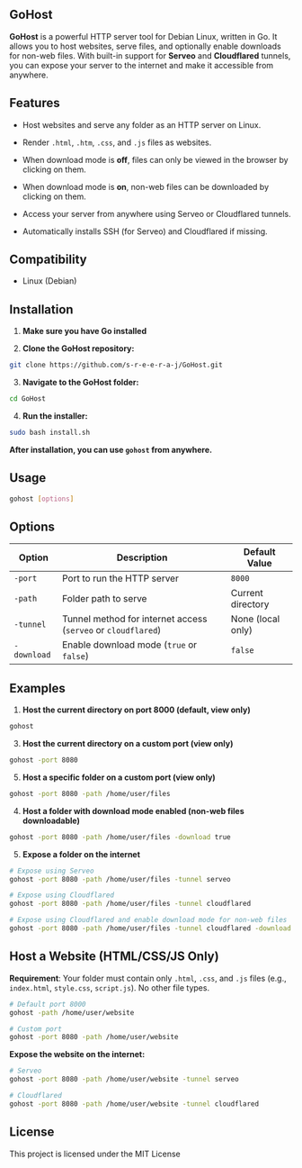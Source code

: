 ## GoHost
**GoHost** is a powerful HTTP server tool for Debian Linux, written in Go. It allows you to host websites, serve files, and optionally enable downloads for non-web files. With built-in support for **Serveo** and **Cloudflared** tunnels, you can expose your server to the internet and make it accessible from anywhere.

## Features

- Host websites and serve any folder as an HTTP server on Linux.

- Render `.html`, `.htm`, `.css`, and `.js` files as websites.

- When download mode is **off**, files can only be viewed in the browser by clicking on them.

- When download mode is **on**, non-web files can be downloaded by clicking on them.

- Access your server from anywhere using Serveo or Cloudflared tunnels.

- Automatically installs SSH (for Serveo) and Cloudflared if missing.

## Compatibility
- Linux (Debian)

## Installation
1. **Make sure you have Go installed**
   
2. **Clone the GoHost repository:**
   
```bash
git clone https://github.com/s-r-e-e-r-a-j/GoHost.git
```
3. **Navigate to the GoHost folder:**

```bash
cd GoHost
```

4. **Run the installer:**

```bash
sudo bash install.sh
```
 **After installation, you can use `gohost` from anywhere.**

## Usage

```bash
gohost [options]
```

## Options

| Option      | Description                                                   | Default Value     |
|-------------|---------------------------------------------------------------|-------------------|
| `-port`     | Port to run the HTTP server                                   | `8000`            |
| `-path`     | Folder path to serve                                          | Current directory |
| `-tunnel`   | Tunnel method for internet access (`serveo` or `cloudflared`) | None (local only) |
| `-download` | Enable download mode (`true` or `false`)                      | `false`           |

## Examples
1. **Host the current directory on port 8000 (default, view only)**
```bash
gohost
```
3. **Host the current directory on a custom port (view only)**
```bash
gohost -port 8080
```
5. **Host a specific folder on a custom port (view only)**
```bash
gohost -port 8080 -path /home/user/files
```
4. **Host a folder with download mode enabled (non-web files downloadable)**
```bash
gohost -port 8080 -path /home/user/files -download true
```
5. **Expose a folder on the internet**
```bash
# Expose using Serveo 
gohost -port 8080 -path /home/user/files -tunnel serveo

# Expose using Cloudflared 
gohost -port 8080 -path /home/user/files -tunnel cloudflared

# Expose using Cloudflared and enable download mode for non-web files
gohost -port 8080 -path /home/user/files -tunnel cloudflared -download true
```
## Host a Website (HTML/CSS/JS Only)

**Requirement**: Your folder must contain only `.html`, `.css`, and `.js` files
(e.g., `index.html`, `style.css`, `script.js`). No other file types.
```bash
# Default port 8000
gohost -path /home/user/website

# Custom port
gohost -port 8080 -path /home/user/website
```

**Expose the website on the internet:**
```bash
# Serveo
gohost -port 8080 -path /home/user/website -tunnel serveo

# Cloudflared
gohost -port 8080 -path /home/user/website -tunnel cloudflared
```
## License
This project is licensed under the MIT License
